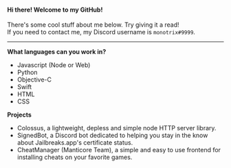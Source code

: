 #### Hi there! Welcome to my GitHub!
There's some cool stuff about me below. Try giving it a read!<br>
If you need to contact me, my Discord username is `monotrix#9999`.

---
**What languages can you work in?**<br>
- Javascript (Node or Web)
- Python
- Objective-C
- Swift
- HTML
- CSS

**Projects**<br>
- Colossus, a lightweight, depless and simple node HTTP server library.
- SignedBot, a Discord bot dedicated to helping you stay in the know about Jailbreaks.app's certificate status.
- CheatManager (Manticore Team), a simple and easy to use frontend for installing cheats on your favorite games.
